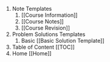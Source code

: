 1. Note Templates
	1.  [[Course Information]]
	2. [[Course Notes]]
	3. [[Course Revision]]
2. Problem Solutions Templates
	1. Basic [[Basic Solution Template]]
3. Table of Content [[TOC]]
4. Home [[Home]]

